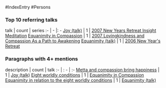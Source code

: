 #IndexEntry #Persons

### Top 10 referring talks
talk | count | series
:- | - |: -
<a data-href="Joy (talk)" href="Joy+%28talk%29" class="internal-link" target="_blank" rel="noopener">Joy (talk)</a> | 1 | <a data-href="2007 New Years Retreat Insight Meditation" href="2007+New+Years+Retreat+Insight+Meditation" class="internal-link" target="_blank" rel="noopener">2007 New Years Retreat Insight Meditation</a>
<a data-href="Equanimity in Compassion" href="Equanimity+in+Compassion" class="internal-link" target="_blank" rel="noopener">Equanimity in Compassion</a> | 1 | <a data-href="2007 Lovingkindness and Compassion As a Path to Awakening" href="2007+Lovingkindness+and+Compassion+As+a+Path+to+Awakening" class="internal-link" target="_blank" rel="noopener">2007 Lovingkindness and Compassion As a Path to Awakening</a>
<a data-href="Equanimity (talk)" href="Equanimity+%28talk%29" class="internal-link" target="_blank" rel="noopener">Equanimity (talk)</a> | 1 | <a data-href="2006 New Years Retreat" href="2006+New+Year%27s+Retreat" class="internal-link" target="_blank" rel="noopener">2006 New Year&#x27;s Retreat</a>

### Paragraphs with 4+ mentions
description | count | talk
:- | : - | :-
<a aria-label-position="top" aria-label="Joy (talk) > Metta and compassion bring happiness" data-href="Joy (talk)#Metta and compassion bring happiness" href="Joy+%28talk%29#Metta+and+compassion+bring+happiness" class="internal-link" target="_blank" rel="noopener">Metta and compassion bring happiness</a> | 1 | <a data-href="Joy (talk)" href="Joy+%28talk%29" class="internal-link" target="_blank" rel="noopener">Joy (talk)</a>
<a aria-label-position="top" aria-label="Equanimity in Compassion > Eight worldly conditions" data-href="Equanimity in Compassion#Eight worldly conditions" href="Equanimity+in+Compassion#Eight+worldly+conditions" class="internal-link" target="_blank" rel="noopener">Eight worldly conditions</a> | 1 | <a data-href="Equanimity in Compassion" href="Equanimity+in+Compassion" class="internal-link" target="_blank" rel="noopener">Equanimity in Compassion</a>
<a aria-label-position="top" aria-label="Equanimity (talk) > Equanimity in relation to the eight worldly conditions" data-href="Equanimity (talk)#Equanimity in relation to the eight worldly conditions" href="Equanimity+%28talk%29#Equanimity+in+relation+to+the+eight+worldly+conditions" class="internal-link" target="_blank" rel="noopener">Equanimity in relation to the eight worldly conditions</a> | 1 | <a data-href="Equanimity (talk)" href="Equanimity+%28talk%29" class="internal-link" target="_blank" rel="noopener">Equanimity (talk)</a>

